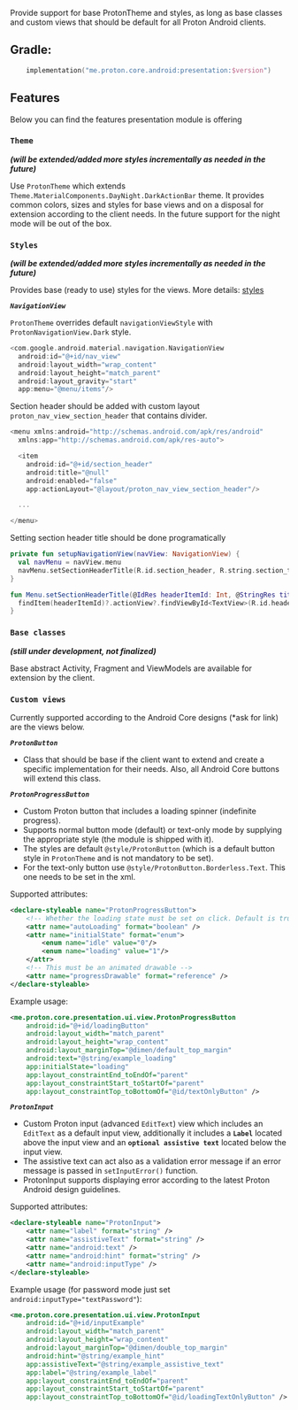 Provide support for base ProtonTheme and styles, as long as base classes and custom views that 
should be default for all Proton Android clients.

## Gradle:
```kotlin
    implementation("me.proton.core.android:presentation:$version")
```

 
## Features
Below you can find the features presentation module is offering


### **`Theme`**
***(will be extended/added more styles incrementally as needed in the future)***

Use `ProtonTheme` which extends `Theme.MaterialComponents.DayNight.DarkActionBar` theme. 
It provides common colors, sizes and styles for base views and on a disposal for extension according to the client needs. 
In the future support for the night mode will be out of the box.


### **`Styles`**
***(will be extended/added more styles incrementally as needed in the future)***

Provides base (ready to use) styles for the views. More details: [styles](src/main/res/values)

***`NavigationView`***

`ProtonTheme` overrides default `navigationViewStyle` with `ProtonNavigationView.Dark` style.
```kotlin
<com.google.android.material.navigation.NavigationView
  android:id="@+id/nav_view"
  android:layout_width="wrap_content"
  android:layout_height="match_parent"
  android:layout_gravity="start"
  app:menu="@menu/items"/>
```
Section header should be added with custom layout `proton_nav_view_section_header` that contains divider.
```kotlin
<menu xmlns:android="http://schemas.android.com/apk/res/android"
  xmlns:app="http://schemas.android.com/apk/res-auto">

  <item
    android:id="@+id/section_header"
    android:title="@null"
    android:enabled="false"
    app:actionLayout="@layout/proton_nav_view_section_header"/>

  ...

</menu>
```
Setting section header title should be done programatically
```kotlin
private fun setupNavigationView(navView: NavigationView) {
  val navMenu = navView.menu
  navMenu.setSectionHeaderTitle(R.id.section_header, R.string.section_title)
}

fun Menu.setSectionHeaderTitle(@IdRes headerItemId: Int, @StringRes titleId: Int) {
  findItem(headerItemId)?.actionView?.findViewById<TextView>(R.id.header_title)?.setText(titleId)
}
```

### **`Base classes`**
***(still under development, not finalized)***

Base abstract Activity, Fragment and ViewModels are available for extension by the client. 


### `Custom views`
Currently supported according to the Android Core designs (*ask for link) are the views below.

***`ProtonButton`***

- Class that should be base if the client want to extend and create a specific implementation for their needs. 
Also, all Android Core buttons will extend this class.


***`ProtonProgressButton`***
- Custom Proton button that includes a loading spinner (indefinite progress).
- Supports normal button mode (default) or text-only mode by supplying the appropriate style (the module is shipped with it).
- The styles are default `@style/ProtonButton` (which is a default button style in `ProtonTheme` and is not mandatory to be set).
- For the text-only button use `@style/ProtonButton.Borderless.Text`. This one needs to be set in the xml.

Supported attributes:
```xml
<declare-styleable name="ProtonProgressButton">
    <!-- Whether the loading state must be set on click. Default is true -->
    <attr name="autoLoading" format="boolean" />
    <attr name="initialState" format="enum">
        <enum name="idle" value="0"/>
        <enum name="loading" value="1"/>
    </attr>
    <!-- This must be an animated drawable -->
    <attr name="progressDrawable" format="reference" />
</declare-styleable>
```

Example usage:
```xml
<me.proton.core.presentation.ui.view.ProtonProgressButton
    android:id="@+id/loadingButton"
    android:layout_width="match_parent"
    android:layout_height="wrap_content"
    android:layout_marginTop="@dimen/default_top_margin"
    android:text="@string/example_loading"
    app:initialState="loading"
    app:layout_constraintEnd_toEndOf="parent"
    app:layout_constraintStart_toStartOf="parent"
    app:layout_constraintTop_toBottomOf="@id/textOnlyButton" />
```

***`ProtonInput`***

- Custom Proton input (advanced `EditText`) view which includes an `EditText` as a default input 
view, additionally it includes a **`Label`** located above the input view and an 
**`optional assistive text`** located below the input view.
- The assistive text can act also as a validation error message if an error message is passed in 
`setInputError()` function.
- ProtonInput supports displaying error according to the latest Proton Android design guidelines. 

Supported attributes: 
```xml
<declare-styleable name="ProtonInput">
    <attr name="label" format="string" />
    <attr name="assistiveText" format="string" />
    <attr name="android:text" />
    <attr name="android:hint" format="string" />
    <attr name="android:inputType" />
</declare-styleable>
```
Example usage (for password mode just set `android:inputType="textPassword"`):
```xml
<me.proton.core.presentation.ui.view.ProtonInput
    android:id="@+id/inputExample"
    android:layout_width="match_parent"
    android:layout_height="wrap_content"
    android:layout_marginTop="@dimen/double_top_margin"
    android:hint="@string/example_hint"
    app:assistiveText="@string/example_assistive_text"
    app:label="@string/example_label"
    app:layout_constraintEnd_toEndOf="parent"
    app:layout_constraintStart_toStartOf="parent"
    app:layout_constraintTop_toBottomOf="@id/loadingTextOnlyButton" />
```
